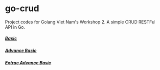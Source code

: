 # go-crud
Project codes for Golang Viet Nam's Workshop 2. A simple CRUD RESTFul API in Go.

##### [Basic](https://github.com/haithngn/go-crud/tree/basic)
##### [Advance Basic](https://github.com/haithngn/go-crud/tree/advance-basic)
##### [Extrac Advance Basic](https://github.com/haithngn/go-crud/tree/extra-advance-basic)

